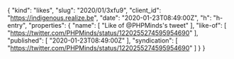{
  "kind": "likes",
  "slug": "2020/01/3xfu9",
  "client_id": "https://indigenous.realize.be",
  "date": "2020-01-23T08:49:00Z",
  "h": "h-entry",
  "properties": {
    "name": [
      "Like of @PHPMinds's tweet"
    ],
    "like-of": [
      "https://twitter.com/PHPMinds/status/1220255274595954690"
    ],
    "published": [
      "2020-01-23T08:49:00Z"
    ],
    "syndication": [
      "https://twitter.com/PHPMinds/status/1220255274595954690"
    ]
  }
}
